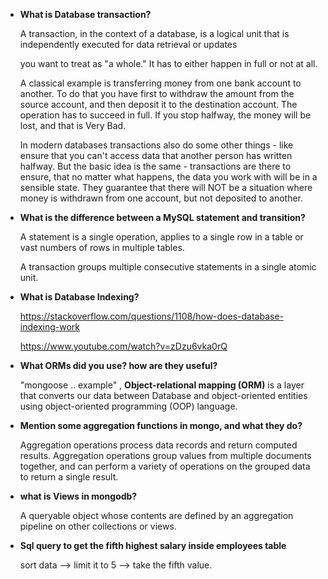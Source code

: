 - **What is Database transaction?**

  A transaction, in the context of a database, is a logical unit that is independently executed for data retrieval or updates

  you want to treat as "a whole." It has to either happen in full or not at all.

  A classical example is transferring money from one bank account to another. To do that you have first to withdraw the amount from the source account, and then deposit it to the destination account. The operation has to succeed in full. If you stop halfway, the money will be lost, and that is Very Bad.

  In modern databases transactions also do some other things - like ensure that you can't access data that another person has written halfway. But the basic idea is the same - transactions are there to ensure, that no matter what happens, the data you work with will be in a sensible state. They guarantee that there will NOT be a situation where money is withdrawn from one account, but not deposited to another.

- **What is the difference between a MySQL statement and transition?**

  A statement is a single operation, applies to a single row in a table or vast numbers of rows in multiple tables.

  A transaction groups multiple consecutive statements in a single atomic unit.

- **What is Database Indexing?**

  https://stackoverflow.com/questions/1108/how-does-database-indexing-work

  https://www.youtube.com/watch?v=zDzu6vka0rQ

- **What ORMs did you use? how are they useful?**

  "mongoose .. example" , **Object-relational mapping (ORM)** is a layer that converts our data between Database and object-oriented entities using object-oriented programming (OOP) language.

- **Mention some aggregation functions in mongo, and what they do?**

  Aggregation operations process data records and return computed results. Aggregation operations group values from multiple documents together, and can perform a variety of operations on the grouped data to return a single result.

- **what is Views in mongodb?**

  A queryable object whose contents are defined by an aggregation pipeline on other collections or views.

- **Sql query to get the fifth highest salary inside employees table**

  sort data --> limit it to 5 --> take the fifth value.
